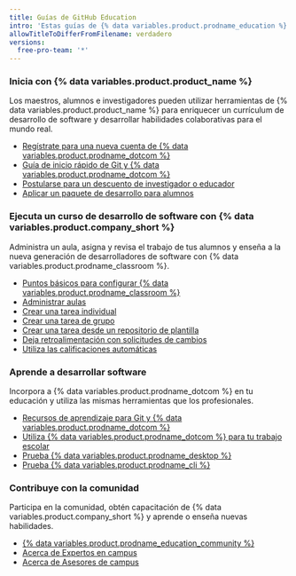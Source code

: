 ```yaml
---
title: Guías de GitHub Education
intro: 'Estas guías de {% data variables.product.prodname_education %} te ayudan a enseñar y aprender tanto {% data variables.product.product_name %} como desarrollo de software.'
allowTitleToDifferFromFilename: verdadero
versions:
  free-pro-team: '*'
---
```


### Inicia con {% data variables.product.product_name %}

Los maestros, alumnos e investigadores pueden utilizar herramientas de {% data variables.product.product_name %} para enriquecer un currículum de desarrollo de software y desarrollar habilidades colaborativas para el mundo real.

- [Regístrate para una nueva cuenta de {% data variables.product.prodname_dotcom %}](/github/getting-started-with-github/signing-up-for-a-new-github-account)
- [Guía de inicio rápido de Git y {% data variables.product.prodname_dotcom %} ](/github/getting-started-with-github/quickstart)
- [Postularse para un descuento de investigador o educador](/education/teach-and-learn-with-github-education/apply-for-an-educator-or-researcher-discount)
- [Aplicar un paquete de desarrollo para alumnos](/education/teach-and-learn-with-github-education/apply-for-a-student-developer-pack)

### Ejecuta un curso de desarrollo de software con {% data variables.product.company_short %}

Administra un aula, asigna y revisa el trabajo de tus alumnos y enseña a la nueva generación de desarrolladores de software con {% data variables.product.prodname_classroom %}.

- [Puntos básicos para configurar {% data variables.product.prodname_classroom %} ](/education/manage-coursework-with-github-classroom/basics-of-setting-up-github-classroom)
- [Administrar aulas](/education/manage-coursework-with-github-classroom/manage-classrooms)
- [Crear una tarea individual](/education/manage-coursework-with-github-classroom/create-an-individual-assignment)
- [Crear una tarea de grupo](/education/manage-coursework-with-github-classroom/create-a-group-assignment)
- [Crear una tarea desde un repositorio de plantilla](/education/manage-coursework-with-github-classroom/create-an-assignment-from-a-template-repository)
- [Deja retroalimentación con solicitudes de cambios](/education/manage-coursework-with-github-classroom/leave-feedback-with-pull-requests)
- [Utiliza las calificaciones automáticas](/education/manage-coursework-with-github-classroom/use-autograding)

### Aprende a desarrollar software

Incorpora a {% data variables.product.prodname_dotcom %} en tu educación y utiliza las mismas herramientas que los profesionales.

- [Recursos de aprendizaje para Git y {% data variables.product.prodname_dotcom %}](/github/getting-started-with-github/git-and-github-learning-resources)
- [Utiliza {% data variables.product.prodname_dotcom %} para tu trabajo escolar](/education/teach-and-learn-with-github-education/use-github-for-your-schoolwork)
- [Prueba {% data variables.product.prodname_desktop %}](/desktop)
- [Prueba {% data variables.product.prodname_cli %}](/github/getting-started-with-github/github-cli)

### Contribuye con la comunidad

Participa en la comunidad, obtén capacitación de {% data variables.product.company_short %} y aprende o enseña nuevas habilidades.

- [{% data variables.product.prodname_education_community %}](https://education.github.community)
- [Acerca de Expertos en campus](/education/teach-and-learn-with-github-education/about-campus-experts)
- [Acerca de Asesores de campus](/education/teach-and-learn-with-github-education/about-campus-advisors)
